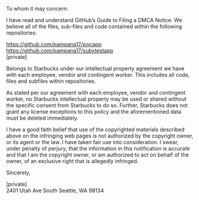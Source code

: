 To whom it may concern:

I have read and understand GitHub’s Guide to Filing a DMCA Notice. We believe all of the files, sub-files and code contained within the following repositories:

https://github.com/pampana17/pocapp  
https://github.com/pampana17/subxtestapp  
[private]

Belongs to Starbucks under our intellectual property agreement we have with each employee, vendor and contingent worker. This includes all code, files and subfiles within repositories.

As stated per our agreement with each employee, vendor and contingent worker, no Starbucks intellectual property may be used or shared without the specific consent from Starbucks to do so. Further, Starbucks does not grant any license exceptions to this policy and the aforementioned data must be deleted immediately.

I have a good faith belief that use of the copyrighted materials described above on the infringing web pages is not authorized by the copyright owner, or its agent or the law. I have taken fair use into consideration. I swear, under penalty of perjury, that the information in this notification is accurate and that I am the copyright owner, or am authorized to act on behalf of the owner, of an exclusive right that is allegedly infringed.

Sincerely,

[private]  
2401 Utah Ave South
Seattle, WA 98134
